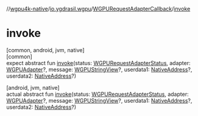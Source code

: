 //[wgpu4k-native](../../../index.md)/[io.ygdrasil.wgpu](../index.md)/[WGPURequestAdapterCallback](index.md)/[invoke](invoke.md)

# invoke

[common, android, jvm, native]\
[common]\
expect abstract fun [invoke](invoke.md)(status: [WGPURequestAdapterStatus](../-w-g-p-u-request-adapter-status/index.md), adapter: [WGPUAdapter](../-w-g-p-u-adapter/index.md)?, message: [WGPUStringView](../-w-g-p-u-string-view/index.md)?, userdata1: [NativeAddress](../../ffi/-native-address/index.md)?, userdata2: [NativeAddress](../../ffi/-native-address/index.md)?)

[android, jvm, native]\
actual abstract fun [invoke](invoke.md)(status: [WGPURequestAdapterStatus](../-w-g-p-u-request-adapter-status/index.md), adapter: [WGPUAdapter](../-w-g-p-u-adapter/index.md)?, message: [WGPUStringView](../-w-g-p-u-string-view/index.md)?, userdata1: [NativeAddress](../../ffi/-native-address/index.md)?, userdata2: [NativeAddress](../../ffi/-native-address/index.md)?)